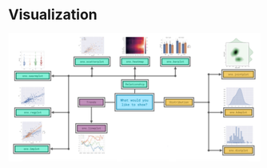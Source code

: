 # Visualization

![github-small](https://github.com/harish-coder/python/blob/master/Data%20Visualization%20with%20Pandas/download%20(1).png)

 
 

